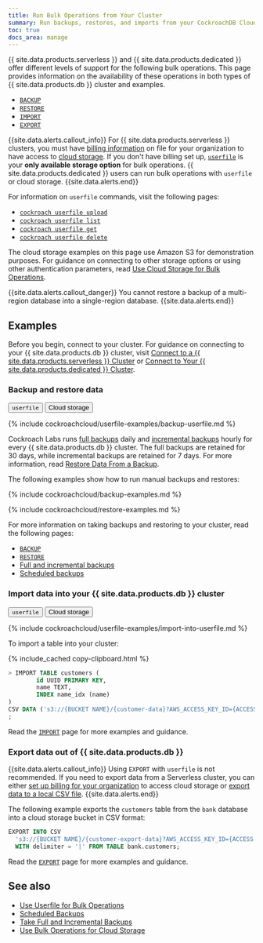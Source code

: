 ```yaml
---
title: Run Bulk Operations from Your Cluster
summary: Run backups, restores, and imports from your CockroachDB Cloud cluster.
toc: true
docs_area: manage
---
```


{{ site.data.products.serverless }} and {{ site.data.products.dedicated }} offer different levels of support for the following bulk operations. This page provides information on the availability of these operations in both types of {{ site.data.products.db }} cluster and examples.

- [`BACKUP`](../{{site.[version](cluster-settings.html#setting-version)s["stable"]}}/backup.html)
- [`RESTORE`](../{{site.[version](cluster-settings.html#setting-version)s["stable"]}}/restore.html)
- [`IMPORT`](../{{site.[version](cluster-settings.html#setting-version)s["stable"]}}/import.html)
- [`EXPORT`](../{{site.[version](cluster-settings.html#setting-version)s["stable"]}}/export.html)


{{site.data.alerts.callout_info}}
For {{ site.data.products.serverless }} clusters, you must have [billing information](billing-management.html) on file for your organization to have access to [cloud storage](../{{site.[version](cluster-settings.html#setting-version)s["stable"]}}/use-cloud-storage-for-bulk-operations.html). If you don't have billing set up, [`userfile`](../{{site.[version](cluster-settings.html#setting-version)s["stable"]}}/use-userfile-for-bulk-operations.html) is your **only available storage option** for bulk operations. {{ site.data.products.dedicated }} users can run bulk operations with `userfile` or cloud storage.
{{site.data.alerts.end}}

For information on `userfile` commands, visit the following pages:

- [`cockroach userfile upload`](../{{site.[version](cluster-settings.html#setting-version)s["stable"]}}/cockroach-userfile-upload.html)
- [`cockroach userfile list`](../{{site.[version](cluster-settings.html#setting-version)s["stable"]}}/cockroach-userfile-list.html)
- [`cockroach userfile get`](../{{site.[version](cluster-settings.html#setting-version)s["stable"]}}/cockroach-userfile-get.html)
- [`cockroach userfile delete`](../{{site.[version](cluster-settings.html#setting-version)s["stable"]}}/cockroach-userfile-delete.html)

The cloud storage examples on this page use Amazon S3 for demonstration purposes. For guidance on connecting to other storage options or using other authentication parameters, read [Use Cloud Storage for Bulk Operations](../{{site.[version](cluster-settings.html#setting-version)s["stable"]}}/use-cloud-storage-for-bulk-operations.html).

{{site.data.alerts.callout_danger}}
You cannot restore a backup of a multi-region database into a single-region database.
{{site.data.alerts.end}}

## Examples

Before you begin, connect to your cluster. For guidance on connecting to your {{ site.data.products.db }} cluster, visit [Connect to a {{ site.data.products.serverless }} Cluster](connect-to-a-serverless-cluster.html) or [Connect to Your {{ site.data.products.dedicated }} Cluster](connect-to-your-cluster.html).

### Backup and restore data

<div class="filters clearfix">
  <button class="filter-button" data-scope="userfile"><code>userfile</code></button>
  <button class="filter-button" data-scope="cloud">Cloud storage</button>
</div>

<section class="filter-content" markdown="1" data-scope="userfile">

{% include cockroachcloud/userfile-examples/backup-userfile.md %}

</section>

<section class="filter-content" markdown="1" data-scope="cloud">

Cockroach Labs runs [full backups](../{{site.[version](cluster-settings.html#setting-version)s["stable"]}}/take-full-and-incremental-backups.html#full-backups) daily and [incremental backups](../{{site.[version](cluster-settings.html#setting-version)s["stable"]}}/take-full-and-incremental-backups.html#incremental-backups) hourly for every {{ site.data.products.db }} cluster. The full backups are retained for 30 days, while incremental backups are retained for 7 days. For more information, read [Restore Data From a Backup](../cockroachcloud/backups-page.html).

The following examples show how to run manual backups and restores:

{% include cockroachcloud/backup-examples.md %}

{% include cockroachcloud/restore-examples.md %}

For more information on taking backups and restoring to your cluster, read the following pages:

- [`BACKUP`](../{{site.[version](cluster-settings.html#setting-version)s["stable"]}}/backup.html)
- [`RESTORE`](../{{site.[version](cluster-settings.html#setting-version)s["stable"]}}/restore.html)
- [Full and incremental backups](../{{site.[version](cluster-settings.html#setting-version)s["stable"]}}/take-full-and-incremental-backups.html)
- [Scheduled backups](../{{site.[version](cluster-settings.html#setting-version)s["stable"]}}/manage-a-backup-schedule.html)

</section>

### Import data into your {{ site.data.products.db }} cluster

<div class="filters clearfix">
  <button class="filter-button" data-scope="userfile"><code>userfile</code></button>
  <button class="filter-button" data-scope="cloud">Cloud storage</button>
</div>

<section class="filter-content" markdown="1" data-scope="userfile">

{% include cockroachcloud/userfile-examples/import-into-userfile.md %}

</section>

<section class="filter-content" markdown="1" data-scope="cloud">

To import a table into your cluster:

{% include_cached copy-clipboard.html %}
~~~ sql
> IMPORT TABLE customers (
		id UUID PRIMARY KEY,
		name TEXT,
		INDEX name_idx (name)
)
CSV DATA ('s3://{BUCKET NAME}/{customer-data}?AWS_ACCESS_KEY_ID={ACCESS KEY}&AWS_SECRET_ACCESS_KEY={SECRET ACCESS KEY}')
;
~~~

Read the [`IMPORT`](../{{site.[version](cluster-settings.html#setting-version)s["stable"]}}/import.html) page for more examples and guidance.

</section>

### Export data out of {{ site.data.products.db }}

{{site.data.alerts.callout_info}}
Using `EXPORT` with `userfile` is not recommended. If you need to export data from a Serverless cluster, you can either [set up billing for your organization](billing-management.html) to access cloud storage or [export data to a local CSV file](migrate-from-serverless-to-dedicated.html#step-1-export-data-to-a-local-csv-file).
{{site.data.alerts.end}}

The following example exports the `customers` table from the `bank` database into a cloud storage bucket in CSV format:

~~~sql
EXPORT INTO CSV
  's3://{BUCKET NAME}/{customer-export-data}?AWS_ACCESS_KEY_ID={ACCESS KEY}&AWS_SECRET_ACCESS_KEY={SECRET ACCESS KEY}'
  WITH delimiter = '|' FROM TABLE bank.customers;
~~~

Read the [`EXPORT`](../{{site.[version](cluster-settings.html#setting-version)s["stable"]}}/export.html) page for more examples and guidance.

## See also

- [Use Userfile for Bulk Operations](../{{site.[version](cluster-settings.html#setting-version)s["stable"]}}/use-userfile-for-bulk-operations.html)
- [Scheduled Backups](../{{site.[version](cluster-settings.html#setting-version)s["stable"]}}/manage-a-backup-schedule.html)
- [Take Full and Incremental Backups](../{{site.[version](cluster-settings.html#setting-version)s["stable"]}}/take-full-and-incremental-backups.html)
- [Use Bulk Operations for Cloud Storage](../{{site.[version](cluster-settings.html#setting-version)s["stable"]}}/use-cloud-storage-for-bulk-operations.html)
